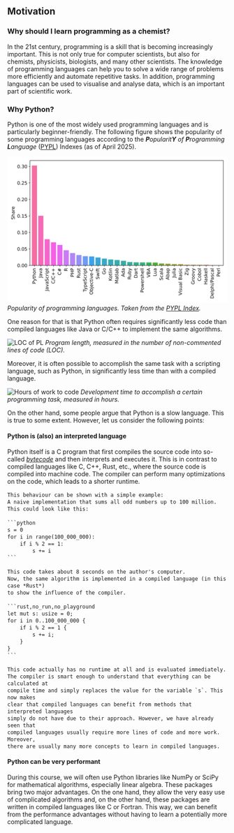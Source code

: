 ## Motivation

### Why should I learn programming as a chemist?

In the 21st century, programming is a skill that is becoming increasingly 
important. This is not only true for computer scientists, but also for
chemists, physicists, biologists, and many other scientists. The knowledge
of programming languages can help you to solve a wide range of problems more 
efficiently and automate repetitive tasks. In addition, programming languages
can be used to visualise and analyse data, which is an important part of
scientific work.

### Why Python?

Python is one of the most widely used programming languages and is particularly
beginner-friendly. The following figure shows the popularity of some programming
languages according to the <i>**P**opularit**Y** of **P**rogramming **L**anguage</i>
([PYPL](https://pypl.github.io/PYPL.html)) Indexes (as of April 2025). 

![Popularity of Programming languages](../assets/figures/00-preface/popularity_pypl_202504.svg)
*Popularity of programming languages. Taken from the 
[PYPL Index](https://pypl.github.io/PYPL.html).*

One reason for that is that Python often requires significantly less code than compiled languages
like Java or C/C++ to implement the same algorithms.

![LOC of PL](../assets/figures/00-preface/loc.png)
*Program length, measured in the number of non-commented lines of code (LOC).*

Moreover, it is often possible to accomplish the same task with a scripting language,
such as Python, in significantly less time than with a compiled language.

![Hours of work to code](../assets/figures/00-preface/hours.png)
*Development time to accomplish a certain programming task, measured in hours.*

On the other hand, some people argue that Python is a slow language. This is true
to some extent. However, let us consider the following points:

#### Python is (also) an interpreted language

Python itself is a C program that first compiles the source code into so-called
[*bytecode*](https://en.wikipedia.org/wiki/Bytecode) and then interprets and executes
it. This is in contrast to compiled languages like C, C++, Rust, etc., where the source
code is compiled into machine code. The compiler can perform many optimizations on the
code, which leads to a shorter runtime. 

~~~admonish example collapsible=true
This behaviour can be shown with a simple example:
A naive implementation that sums all odd numbers up to 100 million.
This could look like this:

```python
s = 0
for i in range(100_000_000):
    if i % 2 == 1:
        s += i
```

This code takes about 8 seconds on the author's computer.
Now, the same algorithm is implemented in a compiled language (in this case *Rust*)
to show the influence of the compiler.

```rust,no_run,no_playground
let mut s: usize = 0;
for i in 0..100_000_000 {
    if i % 2 == 1 {
        s += i;
    }
}
```

This code actually has no runtime at all and is evaluated immediately.
The compiler is smart enough to understand that everything can be calculated at
compile time and simply replaces the value for the variable `s`. This now makes
clear that compiled languages can benefit from methods that interpreted languages
simply do not have due to their approach. However, we have already seen that
compiled languages usually require more lines of code and more work. Moreover,
there are usually many more concepts to learn in compiled languages.
~~~

#### Python can be very performant

During this course, we will often use Python libraries like NumPy or SciPy for mathematical
algorithms, especially linear algebra. These packages bring two major advantages.
On the one hand, they allow the very easy use of complicated algorithms and, on the other
hand, these packages are written in compiled languages like C or Fortran. This way, we can
benefit from the performance advantages without having to learn a potentially more complicated
language.

